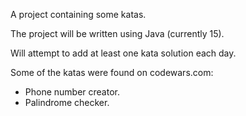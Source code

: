 A project containing some katas.

The project will be written using Java (currently 15).

Will attempt to add at least one kata solution each day.

Some of the katas were found on codewars.com:
- Phone number creator.
- Palindrome checker.
